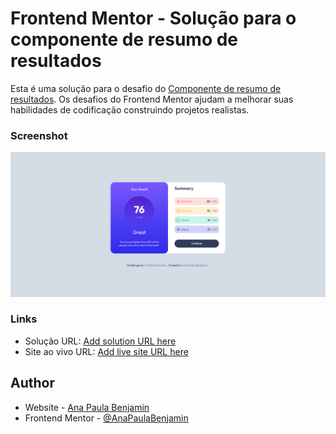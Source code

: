 # Frontend Mentor - Solução para  o componente de resumo de resultados

Esta é uma solução para o desafio do [Componente de resumo de resultados](https://www.frontendmentor.io/challenges/qr-code-component-iux_sIO_H). Os desafios do Frontend Mentor ajudam a melhorar suas habilidades de codificação construindo projetos realistas.

### Screenshot

![](./assets/images/screenshots.png)

### Links

- Solução URL: [Add solution URL here](https://your-solution-url.com)
- Site ao vivo URL: [Add live site URL here](https://anapaulabenjamin.github.io/frontendMentor-ResultsSummary/)

## Author

- Website - [Ana Paula Benjamin](https://anapaulabenjamin.github.io/frontendMentor-QRCode/)
- Frontend Mentor - [@AnaPaulaBenjamin](https://www.frontendmentor.io/profile/AnaPaulaBenjamin)
